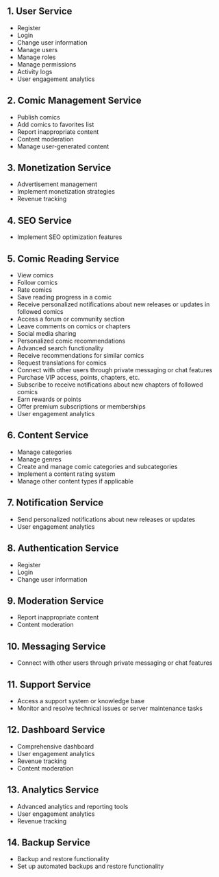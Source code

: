 ## 1. User Service

- Register
- Login
- Change user information
- Manage users
- Manage roles
- Manage permissions
- Activity logs
- User engagement analytics

## 2. Comic Management Service

- Publish comics
- Add comics to favorites list
- Report inappropriate content
- Content moderation
- Manage user-generated content

## 3. Monetization Service

- Advertisement management
- Implement monetization strategies
- Revenue tracking

## 4. SEO Service

- Implement SEO optimization features

## 5. Comic Reading Service

- View comics
- Follow comics
- Rate comics
- Save reading progress in a comic
- Receive personalized notifications about new releases or updates in followed comics
- Access a forum or community section
- Leave comments on comics or chapters
- Social media sharing
- Personalized comic recommendations
- Advanced search functionality
- Receive recommendations for similar comics
- Request translations for comics
- Connect with other users through private messaging or chat features
- Purchase VIP access, points, chapters, etc.
- Subscribe to receive notifications about new chapters of followed comics
- Earn rewards or points
- Offer premium subscriptions or memberships
- User engagement analytics

## 6. Content Service

- Manage categories
- Manage genres
- Create and manage comic categories and subcategories
- Implement a content rating system
- Manage other content types if applicable

## 7. Notification Service

- Send personalized notifications about new releases or updates
- User engagement analytics

## 8. Authentication Service

- Register
- Login
- Change user information

## 9. Moderation Service

- Report inappropriate content
- Content moderation

## 10. Messaging Service

- Connect with other users through private messaging or chat features

## 11. Support Service

- Access a support system or knowledge base
- Monitor and resolve technical issues or server maintenance tasks

## 12. Dashboard Service

- Comprehensive dashboard
- User engagement analytics
- Revenue tracking
- Content moderation

## 13. Analytics Service

- Advanced analytics and reporting tools
- User engagement analytics
- Revenue tracking

## 14. Backup Service

- Backup and restore functionality
- Set up automated backups and restore functionality
